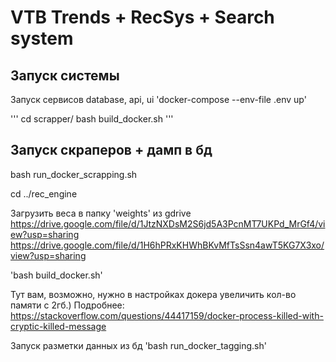 # VTB Trends + RecSys + Search system

## Запуск системы
Запуск сервисов database, api, ui
'docker-compose --env-file .env up'

'''
cd scrapper/
bash build_docker.sh
'''

## Запуск скраперов + дамп в бд
bash run_docker_scrapping.sh

cd ../rec_engine

Загрузить веса в папку 'weights' из gdrive
https://drive.google.com/file/d/1JtzNXDsM2S6jd5A3PcnMT7UKPd_MrGf4/view?usp=sharing
https://drive.google.com/file/d/1H6hPRxKHWhBKvMfTsSsn4awT5KG7X3xo/view?usp=sharing

'bash build_docker.sh'

Тут вам, возможно, нужно в настройках докера увеличить кол-во памяти с 2гб.)
Подробнее: https://stackoverflow.com/questions/44417159/docker-process-killed-with-cryptic-killed-message

Запуск разметки данных из бд
'bash run_docker_tagging.sh'


